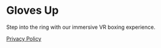 <!DOCTYPE html>
<html lang="en">
<head>
  <meta charset="UTF-8">
  <title>Glove Up</title>
</head>
<body>
  <h1>Gloves Up</h1>
  <p>Step into the ring with our immersive VR boxing experience.</p>
  <a href="https://app.termly.io/dashboard/website/c5014250-07f5-4a21-abe3-8449879511e5/privacy-policy" target="_blank">Privacy Policy</a>
</body>
</html>
